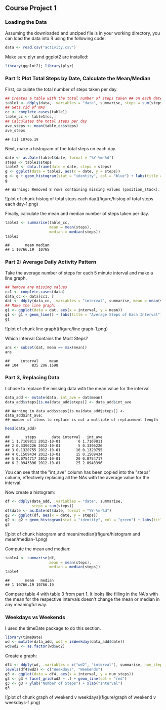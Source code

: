 ## Course Project 1

### Loading the Data

Assuming the downloaded and unziped file is in your working directory, you can load the data into R using the following code:

```r
data <- read.csv("activity.csv")
```

Make sure plyr and ggplot2 are installed:

```r
library(ggplot2); library(plyr)
```

### Part 1: Plot Total Steps by Date, Calculate the Mean/Median

First, calculate the total number of steps taken per day. 


```r
## Creates a table with the total number of steps taken ## on each date.
table1 <- ddply(data, .variables = "date", summarise, steps = sum(steps))
## Gets rid of NAs
cc <- complete.cases(table1)
table_cc <- table1[cc,]
## Calculates the total steps per day
ave_steps <- mean(table_cc$steps)
ave_steps
```

```
## [1] 10766.19
```

Next, make a histogram of the total steps on each day.


```r
date <- as.Date(table1$date, format = "%Y-%m-%d")
steps <- table1$steps
table2 <- data.frame(date = date, steps = steps) 
g <- ggplot(data = table2, aes(x = date, y = steps))
g <- g + geom_histogram(stat = "identity", col = "blue") + labs(title = "Total Steps Each Day") + scale_x_date(breaks = "2 weeks")
g
```

```
## Warning: Removed 8 rows containing missing values (position_stack).
```

![plot of chunk histog of total steps each day](figure/histog of total steps each day-1.png) 

Finally, calculate the mean and median number of steps taken per day. 


```r
table3 <- summarise(table_cc, 
                    mean = mean(steps), 
                    median = median(steps))
table3
```

```
##       mean median
## 1 10766.19  10765
```

### Part 2: Average Daily Activity Pattern

Take the average number of steps for each 5 minute interval and make a line graph. 


```r
## Remove any missing values
cc1 <- complete.cases(data)
data_cc <- data[cc1, ]
dat <- ddply(data_cc, .variables = "interval", summarise, mean = mean(steps))
## Make the line graph: 
g1 <- ggplot(data = dat, aes(x = interval, y = mean))
g1 <- g1 + geom_line() + labs(title = "Average Steps of Each Interval") + xlab("Interval") + ylab("Average Number of Steps")
g1
```

![plot of chunk line graph](figure/line graph-1.png) 

Which Interval Contains the Most Steps?


```r
ans <- subset(dat, mean == max(mean))
ans
```

```
##     interval     mean
## 104      835 206.1698
```

### Part 3, Replacing Data

I chose to replace the missing data with the mean value for the interval. 


```r
data_add <- mutate(data, int_ave = dat$mean)
data_add$steps[is.na(data_add$steps)] <- data_add$int_ave
```

```
## Warning in data_add$steps[is.na(data_add$steps)] <- data_add$int_ave:
## number of items to replace is not a multiple of replacement length
```

```r
head(data_add)
```

```
##       steps       date interval   int_ave
## 1 1.7169811 2012-10-01        0 1.7169811
## 2 0.3396226 2012-10-01        5 0.3396226
## 3 0.1320755 2012-10-01       10 0.1320755
## 4 0.1509434 2012-10-01       15 0.1509434
## 5 0.0754717 2012-10-01       20 0.0754717
## 6 2.0943396 2012-10-01       25 2.0943396
```

You can see that the "int_ave" column has been copied into the "steps" column, effectively replacing all the NAs with the average value for the interval. 

Now create a histogram:

```r
df <- ddply(data_add, .variables = "date", summarise,
            steps = sum(steps))
df$date <- as.Date(df$date, format = "%Y-%m-%d")
g2 <- ggplot(df, aes(x = date, y = steps))
g2 <- g2 + geom_histogram(stat = "identity", col = "green") + labs(title = "Total Steps w/o NA's") + scale_x_date(breaks = "2 weeks")
g2
```

![plot of chunk histogram and mean/median](figure/histogram and mean/median-1.png) 

Compute the mean and median: 

```r
table4 <- summarise(df, 
                    mean = mean(steps), 
                    median = median(steps))
table4
```

```
##       mean   median
## 1 10766.19 10766.19
```

Compare table 4 with table 3 from part 1. It looks like filling in the NA's with the mean for the respective intervals doesn't change the mean or median in any meaningful way. 

### Weekdays vs Weekends

I used the timeDate package to do this section. 


```r
library(timeDate)
wd <- mutate(data_add, wd2 = isWeekday(data_add$date))
wd$wd2 <- as.factor(wd$wd2)
```

Create a graph:


```r
df4 <- ddply(wd, .variables = c("wd2", "interval"), summarise, num_steps = mean(steps))
levels(df4$wd2) <- c("Weekdays", "Weekends") 
g3 <- ggplot(data = df4, aes(x = interval, y = num_steps))
g3 <- g3 + facet_grid(wd2 ~ .) + geom_line(col = "red")
g3 <- g3 + ylab("Number of Steps") + xlab("Interval")
g3
```

![plot of chunk graph of weekend v weekdays](figure/graph of weekend v weekdays-1.png) 

